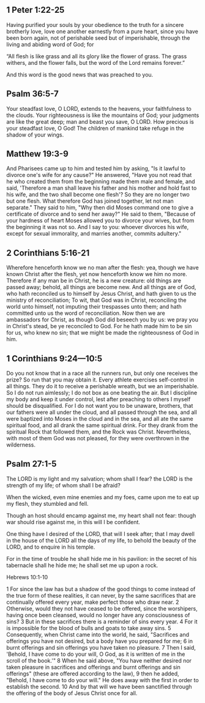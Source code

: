 ## 1 Peter 1:22-25

Having purified your souls by your obedience to the truth for a sincere brotherly love, love one another earnestly from a pure heart, since you have been born again, not of perishable seed but of imperishable, through the living and abiding word of God; for

“All flesh is like grass
    and all its glory like the flower of grass.
The grass withers,
    and the flower falls,
but the word of the Lord remains forever.”

And this word is the good news that was preached to you.

## Psalm 36:5-7

Your steadfast love, O LORD, extends to the heavens, your faithfulness to the clouds. Your righteousness is like the mountains of God; your judgments are like the great deep; man and beast you save, O LORD. How precious is your steadfast love, O God! The children of mankind take refuge in the shadow of your wings.

## Matthew 19:3-9

And Pharisees came up to him and tested him by asking, "Is it lawful to divorce one's wife for any cause?" He answered, "Have you not read that he who created them from the beginning made them male and female, and said, 'Therefore a man shall leave his father and his mother and hold fast to his wife, and the two shall become one flesh'? So they are no longer two but one flesh. What therefore God has joined together, let not man separate." They said to him, "Why then did Moses command one to give a certificate of divorce and to send her away?" He said to them, "Because of your hardness of heart Moses allowed you to divorce your wives, but from the beginning it was not so. And I say to you: whoever divorces his wife, except for sexual immorality, and marries another, commits adultery."

## 2 Corinthians 5:16-21

Wherefore henceforth know we no man after the flesh: yea, though we have known Christ after the flesh, yet now henceforth know we him no more. Therefore if any man be in Christ, he is a new creature: old things are passed away; behold, all things are become new. And all things are of God, who hath reconciled us to himself by Jesus Christ, and hath given to us the ministry of reconciliation; To wit, that God was in Christ, reconciling the world unto himself, not imputing their trespasses unto them; and hath committed unto us the word of reconciliation. Now then we are ambassadors for Christ, as though God did beseech you by us: we pray you in Christ's stead, be ye reconciled to God. For he hath made him to be sin for us, who knew no sin; that we might be made the righteousness of God in him.

## 1 Corinthians 9:24—10:5

Do you not know that in a race all the runners run, but only one receives the prize? So run that you may obtain it. Every athlete exercises self-control in all things. They do it to receive a perishable wreath, but we an imperishable. So I do not run aimlessly; I do not box as one beating the air. But I discipline my body and keep it under control, lest after preaching to others I myself should be disqualified. For I do not want you to be unaware, brothers, that our fathers were all under the cloud, and all passed through the sea, and all were baptized into Moses in the cloud and in the sea, and all ate the same spiritual food, and all drank the same spiritual drink. For they drank from the spiritual Rock that followed them, and the Rock was Christ. Nevertheless, with most of them God was not pleased, for they were overthrown in the wilderness.

## Psalm 27:1-5

The LORD is my light and my salvation; whom shall I fear? the LORD is the strength of my life; of whom shall I be afraid?

When the wicked, even mine enemies and my foes, came upon me to eat up my flesh, they stumbled and fell.

Though an host should encamp against me, my heart shall not fear: though war should rise against me, in this will I be confident.

One thing have I desired of the LORD, that will I seek after; that I may dwell in the house of the LORD all the days of my life, to behold the beauty of the LORD, and to enquire in his temple.

For in the time of trouble he shall hide me in his pavilion: in the secret of his tabernacle shall he hide me; he shall set me up upon a rock.

Hebrews 10:1-10

1 For since the law has but a shadow of the good things to come instead of the true form of these realities, it can never, by the same sacrifices that are continually offered every year, make perfect those who draw near.
2 Otherwise, would they not have ceased to be offered, since the worshipers, having once been cleansed, would no longer have any consciousness of sins?
3 But in these sacrifices there is a reminder of sins every year.
4 For it is impossible for the blood of bulls and goats to take away sins.
5 Consequently, when Christ came into the world, he said, "Sacrifices and offerings you have not desired, but a body have you prepared for me; 
6 in burnt offerings and sin offerings you have taken no pleasure. 
7 Then I said, 'Behold, I have come to do your will, O God, as it is written of me in the scroll of the book.'" 
8 When he said above, "You have neither desired nor taken pleasure in sacrifices and offerings and burnt offerings and sin offerings" (these are offered according to the law),
9 then he added, "Behold, I have come to do your will." He does away with the first in order to establish the second.
10 And by that will we have been sanctified through the offering of the body of Jesus Christ once for all.